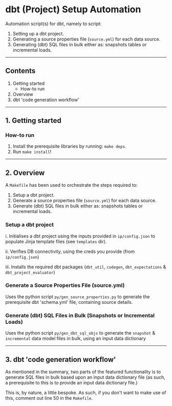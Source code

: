 # dbt (Project) Setup Automation

Automation script(s) for dbt, namely to script:

1) Setting up a dbt project.
2) Generating a source properties file (`source.yml`) for each data source.
3) Generating (dbt) SQL files in bulk either as: snapshots tables or incremental loads.

---

## Contents

1. Getting started
    - How-to run
2. Overview
3. dbt 'code generation workflow'

---

## 1. Getting started

### How-to run

1. Install the prerequisite libraries by running: `make deps`.
2. Run `make install`!

---

## 2. Overview

A `Makefile` has been used to orchestrate the steps required to:

1) Setup a dbt project.
2) Generate a source properties file (`source.yml`) for each data source.
3) Generate (dbt) SQL files in bulk either as: snapshots tables or incremental loads.

### Setup a dbt project

i. Initialises a dbt project using the inputs provided in `ip/config.json` to populate Jinja template files (see `templates` dir).

ii. Verifies DB connectivity, using the creds you provide (from `ip/config.json`)

iii. Installs the required dbt packages (`dbt_util`, `codegen`, `dbt_expectations` & `dbt_project_evaluator`)

### Generate a Source Properties File (source.yml)

Uses the python script `py/gen_source_properties.py` to generate the prerequisite dbt 'schema.yml' file, containing source details.

### Generate (dbt) SQL Files in Bulk (Snapshots or Incremental Loads)

Uses the python script `py/gen_dbt_sql_objs` to generate the `snapshot` & `incremental` data model files in bulk, using an input data dictionary

---

## 3. dbt 'code generation workflow'

As mentioned in the summary, two parts of the featured functionality is to generate SQL files in bulk based upon an input data dictionary file (as such, a prerequisite to this is to provide an input data dictionary file.)

This is, by nature, a little bespoke. As such, if you don't want to make use of this, comment out line 50 in the `Makefile`.
